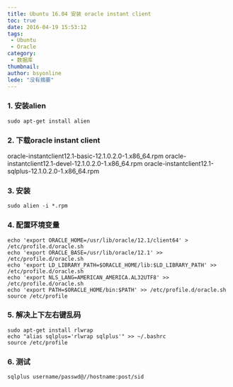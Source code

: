 ```yaml
---
title: Ubuntu 16.04 安装 oracle instant client
toc: true
date: 2016-04-19 15:53:12
tags:
 - Ubuntu
 - Oracle
category: 
 - 数据库
thumbnail: 
author: bsyonline
lede: "没有摘要"
---
```



### 1. 安装alien

```
sudo apt-get install alien
```

### 2. 下载oracle instant client

oracle-instantclient12.1-basic-12.1.0.2.0-1.x86_64.rpm
oracle-instantclient12.1-devel-12.1.0.2.0-1.x86_64.rpm
oracle-instantclient12.1-sqlplus-12.1.0.2.0-1.x86_64.rpm

### 3. 安装
```
sudo alien -i *.rpm
```
### 4. 配置环境变量

```
echo 'export ORACLE_HOME=/usr/lib/oracle/12.1/client64' > /etc/profile.d/oracle.sh
echo 'export ORACLE_BASE=/usr/lib/oracle/12.1' >> /etc/profile.d/oracle.sh
echo 'export LD_LIBRARY_PATH=$ORACLE_HOME/lib:$LD_LIBRARY_PATH' >> /etc/profile.d/oracle.sh
echo 'export NLS_LANG=AMERICAN_AMERICA.AL32UTF8' >> /etc/profile.d/oracle.sh
echo 'export PATH=$ORACLE_HOME/bin:$PATH' >> /etc/profile.d/oracle.sh
source /etc/profile
```
### 5. 解决上下左右键乱码

```
sudo apt-get install rlwrap
echo "alias sqlplus='rlwrap sqlplus'" >> ~/.bashrc
source /etc/profile
```

### 6. 测试
```
sqlplus username/passwd@//hostname:post/sid
```
